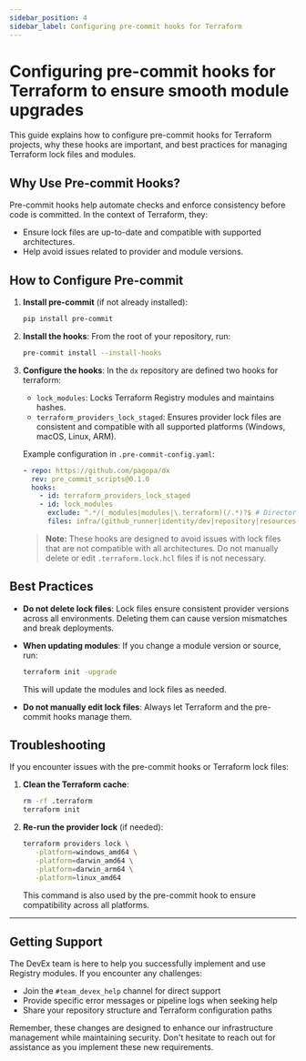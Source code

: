 ```yaml
---
sidebar_position: 4
sidebar_label: Configuring pre-commit hooks for Terraform
---
```


# Configuring pre-commit hooks for Terraform to ensure smooth module upgrades

This guide explains how to configure pre-commit hooks for Terraform projects,
why these hooks are important, and best practices for managing Terraform lock
files and modules.

## Why Use Pre-commit Hooks?

Pre-commit hooks help automate checks and enforce consistency before code is
committed. In the context of Terraform, they:

- Ensure lock files are up-to-date and compatible with supported architectures.
- Help avoid issues related to provider and module versions.

## How to Configure Pre-commit

1. **Install pre-commit** (if not already installed):

   ```sh
   pip install pre-commit
   ```

2. **Install the hooks**: From the root of your repository, run:

   ```sh
   pre-commit install --install-hooks
   ```

3. **Configure the hooks**: In the `dx` repository are defined two hooks for
   terraform:
   - `lock_modules`: Locks Terraform Registry modules and maintains hashes.
   - `terraform_providers_lock_staged`: Ensures provider lock files are
     consistent and compatible with all supported platforms (Windows, macOS,
     Linux, ARM).

   Example configuration in `.pre-commit-config.yaml`:

   ```yaml
   - repo: https://github.com/pagopa/dx
     rev: pre_commit_scripts@0.1.0
     hooks:
       - id: terraform_providers_lock_staged
       - id: lock_modules
         exclude: ^.*/(_modules|modules|\.terraform)(/.*)?$ # Directories to exclude from module locking
         files: infra/(github_runner|identity/dev|repository|resources/dev) # Directories to include for module locking
   ```

   > **Note:** These hooks are designed to avoid issues with lock files that are
   > not compatible with all architectures. Do not manually delete or edit
   > `.terraform.lock.hcl` files if is not necessary.

## Best Practices

- **Do not delete lock files**: Lock files ensure consistent provider versions
  across all environments. Deleting them can cause version mismatches and break
  deployments.

- **When updating modules**: If you change a module version or source, run:

  ```sh
  terraform init -upgrade
  ```

  This will update the modules and lock files as needed.

- **Do not manually edit lock files**: Always let Terraform and the pre-commit
  hooks manage them.

## Troubleshooting

If you encounter issues with the pre-commit hooks or Terraform lock files:

1. **Clean the Terraform cache**:

   ```sh
   rm -rf .terraform
   terraform init
   ```

2. **Re-run the provider lock** (if needed):

   ```sh
   terraform providers lock \
      -platform=windows_amd64 \
      -platform=darwin_amd64 \
      -platform=darwin_arm64 \
      -platform=linux_amd64
   ```

   This command is also used by the pre-commit hook to ensure compatibility
   across all platforms.

---

## Getting Support

The DevEx team is here to help you successfully implement and use Registry
modules. If you encounter any challenges:

- Join the `#team_devex_help` channel for direct support
- Provide specific error messages or pipeline logs when seeking help
- Share your repository structure and Terraform configuration paths

Remember, these changes are designed to enhance our infrastructure management
while maintaining security. Don't hesitate to reach out for assistance as you
implement these new requirements.
